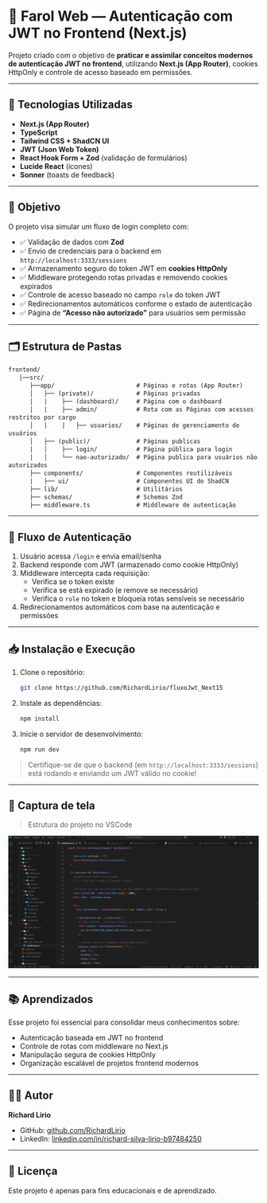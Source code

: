 # 🔐 Farol Web — Autenticação com JWT no Frontend (Next.js)

Projeto criado com o objetivo de **praticar e assimilar conceitos modernos de autenticação JWT no frontend**, utilizando **Next.js (App Router)**, cookies HttpOnly e controle de acesso baseado em permissões.

---

## 🚀 Tecnologias Utilizadas

- **Next.js (App Router)**
- **TypeScript**
- **Tailwind CSS + ShadCN UI**
- **JWT (Json Web Token)**
- **React Hook Form + Zod** (validação de formulários)
- **Lucide React** (ícones)
- **Sonner** (toasts de feedback)

---

## 🎯 Objetivo

O projeto visa simular um fluxo de login completo com:

- ✅ Validação de dados com **Zod**
- ✅ Envio de credenciais para o backend em `http://localhost:3333/sessions`
- ✅ Armazenamento seguro do token JWT em **cookies HttpOnly**
- ✅ Middleware protegendo rotas privadas e removendo cookies expirados
- ✅ Controle de acesso baseado no campo `role` do token JWT
- ✅ Redirecionamentos automáticos conforme o estado de autenticação
- ✅ Página de **“Acesso não autorizado”** para usuários sem permissão

---

## 🗂️ Estrutura de Pastas

```
frontend/
   |──src/
      ├──app/                       # Páginas e rotas (App Router)
      │   ├── (private)/            # Páginas privadas
      │   |    ├── (dashboard)/     # Página com o dashboard
      │   |    ├── admin/           # Rota com as Páginas com acessos restritos por cargo
      │   |    |   ├── usuarios/    # Páginas de gerenciamento de usuários
      │   ├── (public)/             # Páginas publicas
      |   │    ├── login/           # Página pública para login
      |   │    └── nao-autorizado/  # Página publica para usuários não autorizados
      ├── components/               # Componentes reutilizáveis
      |   ├── ui/                   # Componentes UI do ShadCN
      ├── lib/                      # Utilitários
      ├── schemas/                  # Schemas Zod
      ├── middleware.ts             # Middleware de autenticação
```

---

## 🧠 Fluxo de Autenticação

1. Usuário acessa `/login` e envia email/senha
2. Backend responde com JWT (armazenado como cookie HttpOnly)
3. Middleware intercepta cada requisição:
   - Verifica se o token existe
   - Verifica se está expirado (e remove se necessário)
   - Verifica o `role` no token e bloqueia rotas sensíveis se necessário
4. Redirecionamentos automáticos com base na autenticação e permissões

---

## 📥 Instalação e Execução

1. Clone o repositório:
   ```bash
   git clone https://github.com/RichardLirio/fluxoJwt_Next15
   ```

2. Instale as dependências:
   ```bash
   npm install
   ```

3. Inicie o servidor de desenvolvimento:
   ```bash
   npm run dev
   ```

> Certifique-se de que o backend (em `http://localhost:3333/sessions`) está rodando e enviando um JWT válido no cookie!

---

## 📸 Captura de tela

> Estrutura do projeto no VSCode

![Screenshot](./public/screenshot.png)

---

## 📚 Aprendizados

Esse projeto foi essencial para consolidar meus conhecimentos sobre:

- Autenticação baseada em JWT no frontend
- Controle de rotas com middleware no Next.js
- Manipulação segura de cookies HttpOnly
- Organização escalável de projetos frontend modernos

---

## 🧑‍💻 Autor

**Richard Lirio**

- GitHub: [github.com/RichardLirio](https://github.com/RichardLirio)  
- LinkedIn: [linkedin.com/in/richard-silva-lirio-b97484250](https://www.linkedin.com/in/richard-silva-lirio-b97484250)

---

## 📄 Licença

Este projeto é apenas para fins educacionais e de aprendizado.
